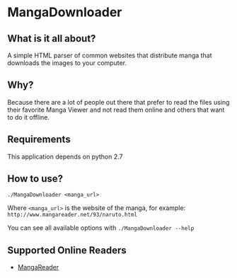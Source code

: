 # MangaDownloader

## What is it all about?
A simple HTML parser of common websites that distribute manga 
that downloads the images to your computer.

## Why?
Because there are a lot of people out there that prefer to read the files using
their favorite Manga Viewer and not read them online and others that want to do
it offline.

## Requirements
This application depends on python 2.7

## How to use?

```
./MangaDownloader <manga_url>
```

Where `<manga_url>` is the website of the manga, 
for example: `http://www.mangareader.net/93/naruto.html`

You can see all available options with `./MangaDownloader --help`

## Supported Online Readers

* [MangaReader](http://www.mangareader.net)
